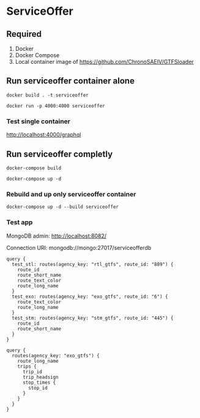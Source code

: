 # ServiceOffer

## Required
1. Docker
2. Docker Compose
3. Local container image of https://github.com/ChronoSAEIV/GTFSloader

## Run serviceoffer container alone

`docker build . -t serviceoffer`

`docker run -p 4000:4000 serviceoffer`

### Test single container

<http://localhost:4000/graphql>

## Run serviceoffer completly

`docker-compose build`

`docker-compose up -d`

### Rebuild and up only serviceoffer container

`docker-compose up -d --build serviceoffer`

### Test app

MongoDB admin: <http://localhost:8082/>

Connection URI: mongodb://mongo:27017/serviceofferdb

```
query {
  test_stl: routes(agency_key: "rtl_gtfs", route_id: "889") {
    route_id
    route_short_name
    route_text_color
    route_long_name
  }
  test_exo: routes(agency_key: "exo_gtfs", route_id: "6") {
    route_text_color
    route_long_name
  }
  test_stm: routes(agency_key: "stm_gtfs", route_id: "445") {
    route_id
    route_short_name
  }
}

```

```
query {
  routes(agency_key: "exo_gtfs") {
    route_long_name
    trips {
      trip_id
      trip_headsign
      stop_times {
        stop_id
      }
    }
  }
}
```